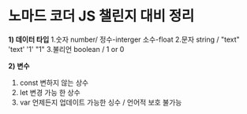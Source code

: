 # 노마드 코더 JS 챌린지 대비 정리

**1) 데이터 타입**
1.숫자 number/ 정수-interger 소수-float
2.문자 string / "text" 'text' '1' "1"
3.불리언 boolean / 1 or 0

**2) 변수**
1. const 변하지 않는 상수
2. let 변경 가능 한 상수
3. var 언제든지 업데이트 가능한 싱수 / 언어적 보호 불가능
